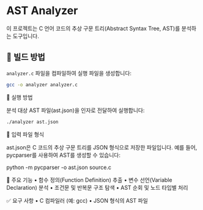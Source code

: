 # AST Analyzer

이 프로젝트는 C 언어 코드의 추상 구문 트리(Abstract Syntax Tree, AST)를 분석하는 도구입니다.

## 🔧 빌드 방법

`analyzer.c` 파일을 컴파일하여 실행 파일을 생성합니다:

```bash
gcc -o analyzer analyzer.c
```

🚀 실행 방법

분석 대상 AST 파일(ast.json)을 인자로 전달하여 실행합니다:

```bash
./analyzer ast.json
```

📂 입력 파일 형식

ast.json은 C 코드의 추상 구문 트리를 JSON 형식으로 저장한 파일입니다.
예를 들어, pycparser를 사용하여 AST를 생성할 수 있습니다:

python -m pycparser -o ast.json source.c

🧠 주요 기능
• 함수 정의(Function Definition) 추출
• 변수 선언(Variable Declaration) 분석
• 조건문 및 반복문 구조 탐색
• AST 순회 및 노드 타입별 처리

✅ 요구 사항
• C 컴파일러 (예: gcc)
• JSON 형식의 AST 파일
